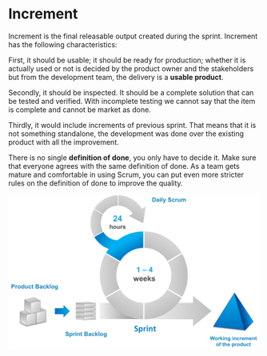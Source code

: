 # Increment

Increment is the final releasable output created during the sprint. Increment has the following characteristics:

First, it should be usable; it should be ready for production; whether it is actually used or not is decided by the product owner and the stakeholders but from the development team, the delivery is a **usable product**.

Secondly, it should be inspected. It should be a complete solution that can be tested and verified. With incomplete testing we cannot say that the item is complete and cannot be market as done.

Thirdly, it would include increments of previous sprint. That means that it is not something standalone, the development was done over the existing product with all the improvement.

There is no single **definition of done**, you only have to decide it. Make sure that everyone agrees with the same definition of done. As a team gets mature and comfortable in using Scrum, you can put even more stricter rules on the definition of done to improve the quality.

![Scrum process](../images/scrum-process-1024x628.png)
